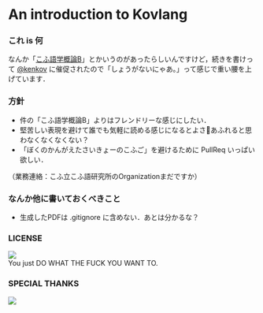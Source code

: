 An introduction to Kovlang
==========================

### これ is 何

なんか「[こふ語学概論B](https://gist.github.com/mohemohe/9007680)」とかいうのがあったらしいんですけど，続きを書けって [@kenkov](https://twitter.com/kenkov/) に催促されたので「しょうがないにゃあ。」って感じで重い腰を上げています．



### 方針

- 件の「こふ語学概論B」よりはフレンドリーな感じにしたい．
- 堅苦しい表現を避けて誰でも気軽に読める感じになるとよさ👏あふれると思わなくなくなくない？
- 「ぼくのかんがえたさいきょーのこふご」を避けるために PullReq いっぱい欲しい．

（業務連絡：こふ立こふ語研究所のOrganizationまだですか）



### なんか他に書いておくべきこと

- 生成したPDFは .gitignore に含めない．あとは分かるな？



### LICENSE

[![](http://i.imgur.com/4awQtWN.png)](http://www.wtfpl.net/)  
You just DO WHAT THE FUCK YOU WANT TO.



### SPECIAL THANKS

[![](http://i.imgur.com/c2FtmOj.png)](https://twitter.com/kenkov/)

